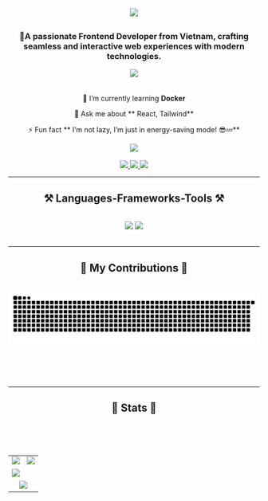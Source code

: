 
<h1 align="center">
    <img src="https://readme-typing-svg.herokuapp.com/?font=Righteous&size=35&center=true&vCenter=true&width=500&height=70&duration=4000&lines=Hi+There!+👋;+I'm+Phuong+Thi!;" />
</h1>

<h3 align="center">🚀A passionate Frontend Developer from Vietnam, crafting seamless and interactive web experiences with modern technologies.</h3>
<div align="center">
  <picture>
    <img src="https://komarev.com/ghpvc/?username=thidtp&style=for-the-badge&color=blueviolet"/>
  </picture>
</div>

<br/>


<div align="center">
 
 🌱 I’m currently learning **Docker**

💬 Ask me about ** React, Tailwind**

⚡ Fun fact ** I’m not lazy, I’m just in energy-saving mode! 😎💤**
<p>
  <img src="https://media.giphy.com/media/LMcB8XospGZO8UQq87/giphy.gif" width="300px"/>
</p>
 </div>


 
<div align="center"> 
  <a href="mailto:thidtp.02@gmail.com">
    <img src="https://img.shields.io/badge/Gmail-333333?style=for-the-badge&logo=gmail&logoColor=red" />
  </a>
  <a href="https://www.linkedin.com/in/thieduong/" target="_blank">
    <img src="https://img.shields.io/badge/LinkedIn-0077B5?style=for-the-badge&logo=linkedin&logoColor=white" target="_blank" />
  </a>
  <a href="https://duongthiphuongthi.vercel.app/" target="_blank">
     <img src="https://img.shields.io/badge/Portfolio-FF5722?style=for-the-badge&logo=todoist&logoColor=white" target="_blank" /> 
  </a>
</div>

 <hr/>
 
<h2 align="center">
    ⚒️ Languages-Frameworks-Tools ⚒️</h2>
<br/>
<div align="center">
    <img src="https://skillicons.dev/icons?i=react,bootstrap,html,css,vscode,github,figma,tailwind,git,r" />
    <img src="https://skillicons.dev/icons?i=nodejs,javascript,typescript,mongodb,c,java,php,mysql" /><br>
</div>

<br/>
<hr/>

<div align="center">
  <h2>🐍 My Contributions 🐍</h2>
  <br>
  <img alt="snake eating my contributions" src="https://raw.githubusercontent.com/thidtp/thidtp/output/github-contribution-grid-snake-dark.svg" />
  
  <br/><br/><br/>
</div>

<hr/>

<h2 align="center">
  🐣
  Stats
  🐣
</h2>

<br>
<br/><br/>
<table>
  <tr>
    <td valign="middle">
      <picture>
        <source media="(prefers-color-scheme: dark)" srcset="https://github-readme-stats.vercel.app/api?username=thidtp&show_icons=true&custom_title=GitHub&nbsp;Stats&bg_color=00000000&hide_border=true&theme=react">
        <img src="https://github-readme-stats.vercel.app/api?username=thidtp&show_icons=true&custom_title=GitHub&nbsp;Stats&bg_color=00000000&hide_border=true&theme=default">
      </picture>
    </td>
    <td valign="middle">
      <picture>
        <source media="(prefers-color-scheme: dark)" srcset="https://github-readme-streak-stats-five-jet.vercel.app/?user=thidtp&background=00000000&hide_border=true&theme=react&currStreakNum=ffffff">
        <img src="https://github-readme-streak-stats-five-jet.vercel.app/?user=thidtp&background=00000000&hide_border=true&theme=default&ring=5194F0&fire=5194F0&currStreakLabel=2F80ED&currStreakNum=434D58&sideNums=434D58">
      </picture>
    </td>
  </tr>
  <tr/>
  <tr>
    <td colspan="2">
      <picture>
        <source media="(prefers-color-scheme: dark)" srcset="https://github-readme-activity-graph.vercel.app/graph?username=thidtp&custom_title=Contribution&nbsp;Graph&hide_border=true&bg_color=00000000&theme=react&point=ffffff">
        <img src="https://github-readme-activity-graph.vercel.app/graph?username=thidtp&custom_title=Contributions&nbsp;Graph&hide_border=true&bg_color=00000000&theme=minimal">
      </picture>
    </td>
      
  </tr>
    <tr>
      <td colspan="2" align="center">
        <picture>
          <source media="(prefers-color-scheme: dark)" srcset="https://github-readme-stats.vercel.app/api/top-langs/?username=thidtp&layout=compact&hide_border=true&bg_color=00000000&theme=tokyonight&title_color=70A5FD&text_color=C3D1E5">
          <img src="https://github-readme-stats.vercel.app/api/top-langs/?username=thidtp&layout=compact&hide_border=true&bg_color=00000000&theme=gruvbox&title_color=FABD2F&text_color=EBDBB2">
        </picture>
      </td>
    </tr>
</table>
